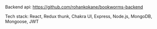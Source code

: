 Backend api: https://github.com/rohankokane/bookworms-backend

Tech stack: React, Redux thunk, Chakra UI, Express, Node.js, MongoDB, Mongoose, JWT
